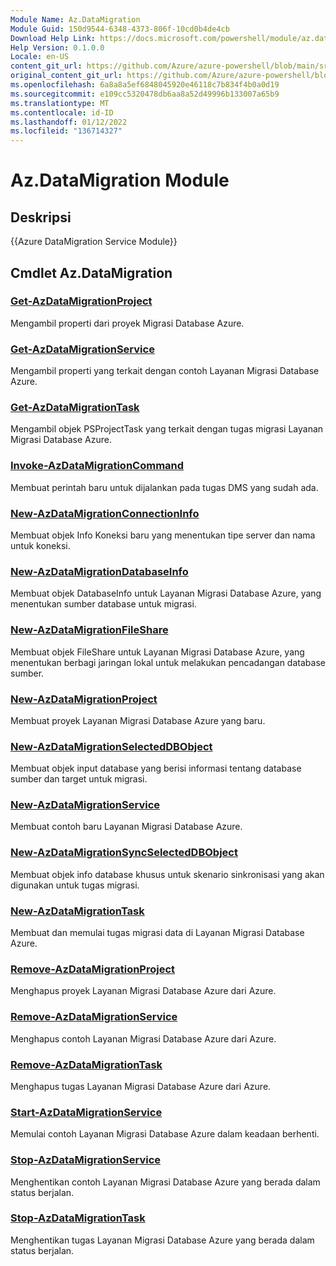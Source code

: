 ```yaml
---
Module Name: Az.DataMigration
Module Guid: 150d9544-6348-4373-806f-10cd0b4de4cb
Download Help Link: https://docs.microsoft.com/powershell/module/az.datamigration
Help Version: 0.1.0.0
Locale: en-US
content_git_url: https://github.com/Azure/azure-powershell/blob/main/src/DataMigration/DataMigration/help/Az.DataMigration.md
original_content_git_url: https://github.com/Azure/azure-powershell/blob/main/src/DataMigration/DataMigration/help/Az.DataMigration.md
ms.openlocfilehash: 6a8a8a5ef6848045920e46118c7b834f4b0a0d19
ms.sourcegitcommit: e109cc5320478db6aa8a52d49996b133007a65b9
ms.translationtype: MT
ms.contentlocale: id-ID
ms.lasthandoff: 01/12/2022
ms.locfileid: "136714327"
---
```

# Az.DataMigration Module
## Deskripsi
{{Azure DataMigration Service Module}}

## Cmdlet Az.DataMigration
### [Get-AzDataMigrationProject](Get-AzDataMigrationProject.md)
Mengambil properti dari proyek Migrasi Database Azure.

### [Get-AzDataMigrationService](Get-AzDataMigrationService.md)
Mengambil properti yang terkait dengan contoh Layanan Migrasi Database Azure. 

### [Get-AzDataMigrationTask](Get-AzDataMigrationTask.md)
Mengambil objek PSProjectTask yang terkait dengan tugas migrasi Layanan Migrasi Database Azure.

### [Invoke-AzDataMigrationCommand](Invoke-AzDataMigrationCommand.md)
Membuat perintah baru untuk dijalankan pada tugas DMS yang sudah ada.

### [New-AzDataMigrationConnectionInfo](New-AzDataMigrationConnectionInfo.md)
Membuat objek Info Koneksi baru yang menentukan tipe server dan nama untuk koneksi.

### [New-AzDataMigrationDatabaseInfo](New-AzDataMigrationDatabaseInfo.md)
Membuat objek DatabaseInfo untuk Layanan Migrasi Database Azure, yang menentukan sumber database untuk migrasi.

### [New-AzDataMigrationFileShare](New-AzDataMigrationFileShare.md)
Membuat objek FileShare untuk Layanan Migrasi Database Azure, yang menentukan berbagi jaringan lokal untuk melakukan pencadangan database sumber.

### [New-AzDataMigrationProject](New-AzDataMigrationProject.md)
Membuat proyek Layanan Migrasi Database Azure yang baru.

### [New-AzDataMigrationSelectedDBObject](New-AzDataMigrationSelectedDBObject.md)
Membuat objek input database yang berisi informasi tentang database sumber dan target untuk migrasi.

### [New-AzDataMigrationService](New-AzDataMigrationService.md)
Membuat contoh baru Layanan Migrasi Database Azure.

### [New-AzDataMigrationSyncSelectedDBObject](New-AzDataMigrationSyncSelectedDBObject.md)
Membuat objek info database khusus untuk skenario sinkronisasi yang akan digunakan untuk tugas migrasi.

### [New-AzDataMigrationTask](New-AzDataMigrationTask.md)
Membuat dan memulai tugas migrasi data di Layanan Migrasi Database Azure.

### [Remove-AzDataMigrationProject](Remove-AzDataMigrationProject.md)
Menghapus proyek Layanan Migrasi Database Azure dari Azure.

### [Remove-AzDataMigrationService](Remove-AzDataMigrationService.md)
Menghapus contoh Layanan Migrasi Database Azure dari Azure.

### [Remove-AzDataMigrationTask](Remove-AzDataMigrationTask.md)
Menghapus tugas Layanan Migrasi Database Azure dari Azure.

### [Start-AzDataMigrationService](Start-AzDataMigrationService.md)
Memulai contoh Layanan Migrasi Database Azure dalam keadaan berhenti. 

### [Stop-AzDataMigrationService](Stop-AzDataMigrationService.md)
Menghentikan contoh Layanan Migrasi Database Azure yang berada dalam status berjalan.

### [Stop-AzDataMigrationTask](Stop-AzDataMigrationTask.md)
Menghentikan tugas Layanan Migrasi Database Azure yang berada dalam status berjalan.

